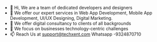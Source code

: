 - 👋 Hi, We are a team of dedicated developers and designers
- 👀 We offer our expert services in Web App Development, Mobile App Development, UI/UX Designing, Digital Marketing.
- 🌱 We offer digital consultancy to clients of all backgrounds
- 💞️ We focus on businesses technology-centric challenges
- 📫 Reach Us at support@techxent.com Whatsapp -9324870710

